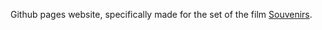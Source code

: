 Github pages website, specifically made for the set of the film [Souvenirs](https://studiofestofficial.com/souvenirs).
